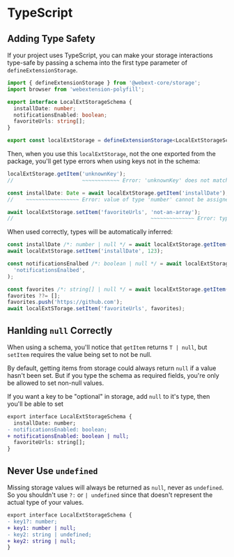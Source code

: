 # TypeScript

## Adding Type Safety

If your project uses TypeScript, you can make your storage interactions type-safe by passing a schema into the first type parameter of `defineExtensionStorage`.

```ts
import { defineExtensionStorage } from '@webext-core/storage';
import browser from 'webextension-polyfill';

export interface LocalExtStorageSchema {
  installDate: number;
  notificationsEnabled: boolean;
  favoriteUrls: string[];
}

export const localExtStorage = defineExtensionStorage<LocalExtStorageSchema>(browser.storage.local);
```

Then, when you use this `localExtStorage`, not the one exported from the package, you'll get type errors when using keys not in the schema:

```ts
localExtStorage.getItem('unknownKey');
//                      ~~~~~~~~~~~~ Error: 'unknownKey' does not match `keyof LocalExtStorageSchema`

const installDate: Date = await localExtStorage.getItem('installDate');
//    ~~~~~~~~~~~~~~~~~ Error: value of type 'number' cannot be assigned to type 'Date'

await localExtStorage.setItem('favoriteUrls', 'not-an-array');
//                                            ~~~~~~~~~~~~~~ Error: type 'string' is not assignable to 'string[]'
```

When used correctly, types will be automatically inferred:

```ts
const installDate /*: number | null */ = await localExtStorage.getItem('installDate');
await localExtStorage.setItem('installDate', 123);

const notificationsEnalbed /*: boolean | null */ = await localExtStorage.getItem(
  'notificationsEnalbed',
);

const favorites /*: string[] | null */ = await localExtStorage.getItem('favoriteUrls');
favorites ??= [];
favorites.push('https://github.com');
await localExtSTorage.setItem('favoriteUrls', favorites);
```

## Hanlding `null` Correctly

When using a schema, you'll notice that `getItem` returns `T | null`, but `setItem` requires the value being set to not be null.

By default, getting items from storage could always return `null` if a value hasn't been set. But if you type the schema as required fields, you're only be allowed to set non-null values.

If you want a key to be "optional" in storage, add `null` to it's type, then you'll be able to set

```diff
export interface LocalExtStorageSchema {
  installDate: number;
- notificationsEnabled: boolean;
+ notificationsEnabled: boolean | null;
  favoriteUrls: string[];
}
```

## Never Use `undefined`

Missing storage values will always be returned as `null`, never as `undefined`. So you shouldn't use `?:` or `| undefined` since that doesn't represent the actual type of your values.

```diff
export interface LocalExtStorageSchema {
- key1?: number;
+ key1: number | null;
- key2: string | undefined;
+ key2: string | null;
}
```
